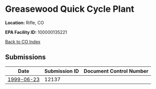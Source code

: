 # Greasewood Quick Cycle Plant

**Location:** Rifle, CO

**EPA Facility ID:** 100000135221

[Back to CO Index](../../index.md)

## Submissions

| Date | Submission ID | Document Control Number |
|------|--------------|-------------------------|
| [1999-06-23](submissions/12137.md) | 12137 |  |
